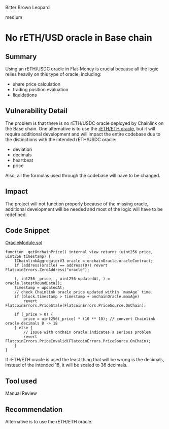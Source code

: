Bitter Brown Leopard

medium

# No rETH/USD oracle in Base chain

## Summary

Using an rETH/USDC oracle in Flat-Money is crucial because all the logic relies heavily on this type of oracle, including:

- share price calculation
- trading position evaluation
- liquidations

## Vulnerability Detail

The problem is that there is no rETH/USDC oracle deployed by Chainlink on the Base chain. One alternative is to use the [rETH/ETH oracle](https://basescan.org/address/0xf397bF97280B488cA19ee3093E81C0a77F02e9a5), but it will require additional development and will impact the entire codebase due to the distinctions with the intended rETH/USDC oracle:

- deviation
- decimals
- heartbeat
- price

Also, all the formulas used through the codebase will have to be changed.

## Impact

The project will not function properly because of the missing oracle, additional development will be needed and most of the logic will have to be redefined.

## Code Snippet

[OracleModule.sol](https://github.com/sherlock-audit/2023-12-flatmoney/blob/main/flatcoin-v1/src/OracleModule.sol#L141-L157)

```solidity
function _getOnchainPrice() internal view returns (uint256 price, uint256 timestamp) {
    IChainlinkAggregatorV3 oracle = onchainOracle.oracleContract;
    if (address(oracle) == address(0)) revert FlatcoinErrors.ZeroAddress("oracle");

    (, int256 _price, , uint256 updatedAt, ) = oracle.latestRoundData();
    timestamp = updatedAt;
    // check Chainlink oracle price updated within `maxAge` time.
    if (block.timestamp > timestamp + onchainOracle.maxAge)
        revert FlatcoinErrors.PriceStale(FlatcoinErrors.PriceSource.OnChain);

    if (_price > 0) {
        price = uint256(_price) * (10 ** 10); // convert Chainlink oracle decimals 8 -> 18 
    } else {
        // Issue with onchain oracle indicates a serious problem
        revert FlatcoinErrors.PriceInvalid(FlatcoinErrors.PriceSource.OnChain);
    }
}
```

If rETH/ETH oracle is used the least thing that will be wrong is the decimals, instead of the intended 18, it will be scaled to 36 decimals.

## Tool used

Manual Review

## Recommendation

Alternative is to use the rETH/ETH oracle.